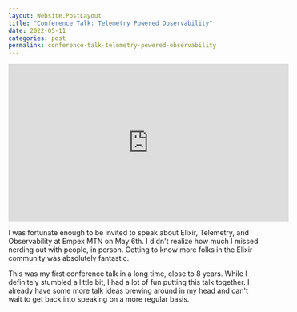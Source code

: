 ```yaml
---
layout: Website.PostLayout
title: "Conference Talk: Telemetry Powered Observability"
date: 2022-05-11
categories: post
permalink: conference-talk-telemetry-powered-observability
---
```


<iframe async=true width="560" height="315" src="https://www.youtube.com/embed/eOD6H8U_0GE?si=tjl6qAyKZScG3G9h" title="YouTube video player" frameborder="0" allow="accelerometer; autoplay; clipboard-write; encrypted-media; gyroscope; picture-in-picture; web-share" referrerpolicy="strict-origin-when-cross-origin" allowfullscreen></iframe>

I was fortunate enough to be invited to speak about Elixir, Telemetry, and Observability at Empex MTN on May 6th. I didn't realize how much I missed nerding out with people, in person. Getting to know more folks in the Elixir community was absolutely fantastic.

This was my first conference talk in a long time, close to 8 years. While I definitely stumbled a little bit, I had a lot of fun putting this talk together. I already have some more talk ideas brewing around in my head and can't wait to get back into speaking on a more regular basis.
